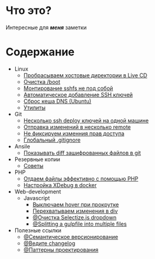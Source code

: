 # Что это?

Интересные для ***меня*** заметки

# Содержание

* Linux
    - [Пробрасываем хостовые директории в Live CD](content/linux/mount_linux_live_cd.md)
    - [Очистка /boot](content/linux/clear_boot.md)
    - [Монтирование sshfs не под собой](content/linux/mount_sshfs_not_as_you.md)
    - [Автоматическое добавление SSH ключей](content/linux/ssh_on_login.md)
    - [Сброс кеша DNS (Ubuntu)](content/linux/dns_cache_drop.md)
    - [Утилиты](content/linux/utils.md)
* Git
    - [Несколько ssh deploy ключей на одной машине](./content/git/multiple-deploy-keys-multiple-private-repos-github-ssh-config.md) 
    - [Отправка изменений в несколько remote](content/git/push_in_few_remote.md)
    - [Не фиксируем изменния прав доступа](content/git/permissions.md)
    - [Глобальный .gitignore](content/git/global_gitignore.md)
* Ansile 
    - [Показывать diff зашифрованных файлов в git](content/ansible/vault_git_diff.md)
* Резервные копии
    - [Советы](content/backups/main.md)
* PHP
    - [Отдаем файлы эффективно с помощью PHP](content/php/big_file_download.md)
    - [Настройка XDebug в docker](content/php/xdebug/in-docker.md)
* Web-development
    - Javascript
        * [Выключаем hover при прокрутке](content/css/off_hover.md)
        * [Перехватываем изменения в div ](content/js/pick_div_change.md)
        * [@Очистка Selectize.js dropdown](https://gist.github.com/serieznyi/5c145501f45431ede7d1071fd51c4cf7)
        * [@Splitting a gulpfile into multiple files](http://macr.ae/article/splitting-gulpfile-multiple-files.html)
* Полезные ссылки
    - [@Семантическое версионирование](http://semver.org/lang/ru/)
    - [@Ведите changelog](http://keepachangelog.com/ru/0.3.0/)
    - [@Паттерны проектирования](https://refactoring.guru/ru/design-patterns/catalog)
